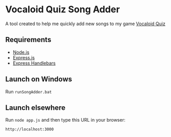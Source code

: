 # Vocaloid Quiz Song Adder
A tool created to help me quickly add new songs to my game [Vocaloid Quiz](https://github.com/ThePanToster/vocaloid-quiz)

## Requirements
- [Node.js](https://github.com/nodejs/node)
- [Express.js](https://github.com/expressjs/expressjs.com)
- [Express Handlebars](https://www.npmjs.com/package/express-handlebars)

## Launch on Windows
Run `runSongAdder.bat`

## Launch elsewhere
Run `node app.js` and then type this URL in your browser:
```
http://localhost:3000
```